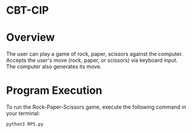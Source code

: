 # CBT-CIP
# Overview
The user can play a game of rock, paper, scissors against the computer.<br>
Accepts the user's move (rock, paper, or scissors) via keyboard input.<br>
The computer also generates its move.<br>
# Program Execution

To run the Rock-Paper-Scissors game, execute the following command in your terminal:

```bash
python3 RPS.py
